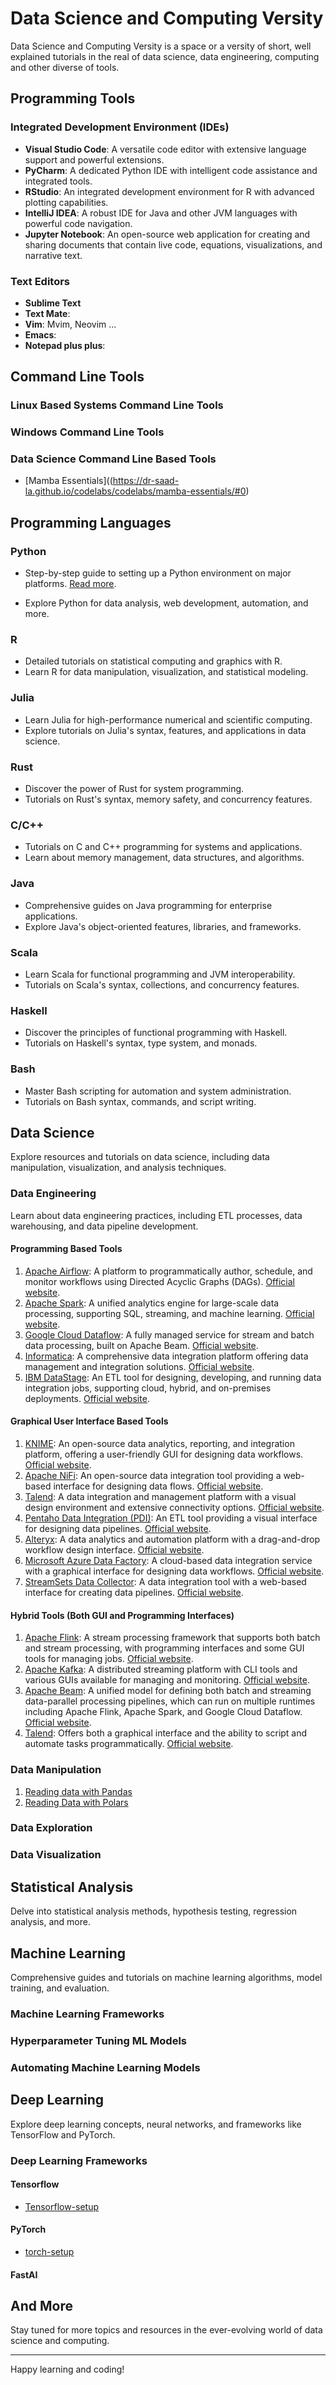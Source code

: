 # Data Science and Computing Versity

Data Science and Computing Versity is a space or a versity of short, well explained tutorials in the real of data science, data engineering, computing and other diverse of tools. 

## Programming Tools

### Integrated Development Environment (IDEs)
- **Visual Studio Code**: A versatile code editor with extensive language support and powerful extensions.
- **PyCharm**: A dedicated Python IDE with intelligent code assistance and integrated tools.
- **RStudio**: An integrated development environment for R with advanced plotting capabilities.
- **IntelliJ IDEA**: A robust IDE for Java and other JVM languages with powerful code navigation.
- **Jupyter Notebook**: An open-source web application for creating and sharing documents that contain live code, equations, visualizations, and narrative text.

### Text Editors

- **Sublime Text**
- **Text Mate**:
- **Vim**: Mvim, Neovim ...
- **Emacs**: 
- **Notepad plus plus**: 

## Command Line Tools

### Linux Based Systems Command Line Tools


### Windows Command Line Tools


### Data Science Command Line Based Tools

- [Mamba Essentials]((https://dr-saad-la.github.io/codelabs/codelabs/mamba-essentials/#0)

## Programming Languages

### Python
- Step-by-step guide to setting up a Python environment on major platforms. [Read more](https://dr-saad-la.github.io/codelabs/codelabs/python-tutorial/#0).

- Explore Python for data analysis, web development, automation, and more.

### R
- Detailed tutorials on statistical computing and graphics with R.
- Learn R for data manipulation, visualization, and statistical modeling.

### Julia
- Learn Julia for high-performance numerical and scientific computing.
- Explore tutorials on Julia's syntax, features, and applications in data science.

### Rust
- Discover the power of Rust for system programming.
- Tutorials on Rust's syntax, memory safety, and concurrency features.

### C/C++
- Tutorials on C and C++ programming for systems and applications.
- Learn about memory management, data structures, and algorithms.

### Java
- Comprehensive guides on Java programming for enterprise applications.
- Explore Java's object-oriented features, libraries, and frameworks.

### Scala
- Learn Scala for functional programming and JVM interoperability.
- Tutorials on Scala's syntax, collections, and concurrency features.

### Haskell
- Discover the principles of functional programming with Haskell.
- Tutorials on Haskell's syntax, type system, and monads.

### Bash
- Master Bash scripting for automation and system administration.
- Tutorials on Bash syntax, commands, and script writing.

## Data Science

Explore resources and tutorials on data science, including data manipulation, visualization, and analysis techniques.

### Data Engineering

Learn about data engineering practices, including ETL processes, data warehousing, and data pipeline development.

#### Programming Based Tools

1. [Apache Airflow](https://dr-saad-la.github.io/codelabs/codelabs/airflow-setup/#0): A platform to programmatically author, schedule, and monitor workflows using Directed Acyclic Graphs (DAGs). [Official website](https://airflow.apache.org/).
2. [Apache Spark](https://dr-saad-la.github.io/codelabs/codelabs/spark-setup/#0): A unified analytics engine for large-scale data processing, supporting SQL, streaming, and machine learning. [Official website](https://spark.apache.org/).
3. [Google Cloud Dataflow](https://dr-saad-la.github.io/codelabs/codelabs/dataflow-setup/#0): A fully managed service for stream and batch data processing, built on Apache Beam. [Official website](https://cloud.google.com/dataflow).
4. [Informatica](https://dr-saad-la.github.io/codelabs/codelabs/informatica-setup/#0): A comprehensive data integration platform offering data management and integration solutions. [Official website](https://www.informatica.com/).
5. [IBM DataStage](https://dr-saad-la.github.io/codelabs/codelabs/datastage-setup/#0): An ETL tool for designing, developing, and running data integration jobs, supporting cloud, hybrid, and on-premises deployments. [Official website](https://www.ibm.com/products/datastage).

#### Graphical User Interface Based Tools

1. [KNIME](https://dr-saad-la.github.io/codelabs/codelabs/knime-setup/#0): An open-source data analytics, reporting, and integration platform, offering a user-friendly GUI for designing data workflows. [Official website](https://www.knime.com/).
2. [Apache NiFi](https://dr-saad-la.github.io/codelabs/codelabs/nifi-setup/#0): An open-source data integration tool providing a web-based interface for designing data flows. [Official website](https://nifi.apache.org/).
3. [Talend](https://dr-saad-la.github.io/codelabs/codelabs/talend-setup/#0): A data integration and management platform with a visual design environment and extensive connectivity options. [Official website](https://www.talend.com/).
4. [Pentaho Data Integration (PDI)](https://dr-saad-la.github.io/codelabs/codelabs/pentaho-setup/#0): An ETL tool providing a visual interface for designing data pipelines. [Official website](https://www.hitachivantara.com/en-us/products/data-management-analytics/pentaho-data-integration-analytics.html).
5. [Alteryx](https://dr-saad-la.github.io/codelabs/codelabs/alteryx-setup/#0): A data analytics and automation platform with a drag-and-drop workflow design interface. [Official website](https://www.alteryx.com/).
6. [Microsoft Azure Data Factory](https://dr-saad-la.github.io/codelabs/codelabs/azure-data-factory-setup/#0): A cloud-based data integration service with a graphical interface for designing data workflows. [Official website](https://azure.microsoft.com/en-us/services/data-factory/).
7. [StreamSets Data Collector](https://dr-saad-la.github.io/codelabs/codelabs/streamsets-setup/#0): A data integration tool with a web-based interface for creating data pipelines. [Official website](https://streamsets.com/products/dataops-platform/).

#### Hybrid Tools (Both GUI and Programming Interfaces)

1. [Apache Flink](https://dr-saad-la.github.io/codelabs/codelabs/flink-setup/#0): A stream processing framework that supports both batch and stream processing, with programming interfaces and some GUI tools for managing jobs. [Official website](https://flink.apache.org/).
2. [Apache Kafka](https://dr-saad-la.github.io/codelabs/codelabs/kafka-setup/#0): A distributed streaming platform with CLI tools and various GUIs available for managing and monitoring. [Official website](https://kafka.apache.org/).
3. [Apache Beam](https://dr-saad-la.github.io/codelabs/codelabs/beam-setup/#0): A unified model for defining both batch and streaming data-parallel processing pipelines, which can run on multiple runtimes including Apache Flink, Apache Spark, and Google Cloud Dataflow. [Official website](https://beam.apache.org/).
4. [Talend](https://dr-saad-la.github.io/codelabs/codelabs/talend-setup/#0): Offers both a graphical interface and the ability to script and automate tasks programmatically. [Official website](https://www.talend.com/).

### Data Manipulation

1. [Reading data with Pandas]()
2. [Reading Data with Polars]()

### Data Exploration

### Data Visualization

## Statistical Analysis

Delve into statistical analysis methods, hypothesis testing, regression analysis, and more.

## Machine Learning

Comprehensive guides and tutorials on machine learning algorithms, model training, and evaluation.

### Machine Learning Frameworks


### Hyperparameter Tuning ML Models

### Automating Machine Learning Models

## Deep Learning

Explore deep learning concepts, neural networks, and frameworks like TensorFlow and PyTorch.

### Deep Learning Frameworks 

#### Tensorflow
- [Tensorflow-setup]()

#### PyTorch
- [torch-setup]()

#### FastAI 

## And More

Stay tuned for more topics and resources in the ever-evolving world of data science and computing.

---

Happy learning and coding!
